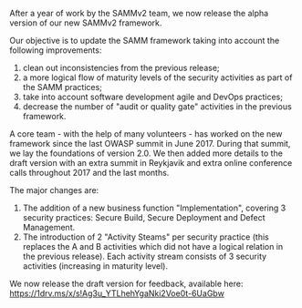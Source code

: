 After a year of work by the SAMMv2 team, we now release the alpha version of our new SAMMv2 framework.

Our objective is to update the SAMM framework taking into account the following improvements:
1) clean out inconsistencies from the previous release;
2) a more logical flow of maturity levels of the security activities as part of the SAMM practices;
3) take into account software development agile and DevOps practices;
4) decrease the number of "audit or quality gate" activities in the previous framework.

A core team - with the help of many volunteers - has worked on the new framework since the last OWASP summit in June 2017.
During that summit, we lay the foundations of version 2.0. 
We then added more details to the draft version with an extra summit in Reykjavik and extra online conference calls throughout 2017 and the last months.

The major changes are:
1) The addition of a new business function "Implementation", covering 3 security practices: Secure Build, Secure Deployment and Defect Management.
2) The introduction of 2 "Activity Steams" per security practice (this replaces the A and B activities which did not have a logical relation in the previous release). Each activity stream consists of 3 security activities (increasing in maturity level).

We now release the draft version for feedback, available here: https://1drv.ms/x/s!Ag3u_YTLhehYgaNki2Voe0t-6UaGbw
